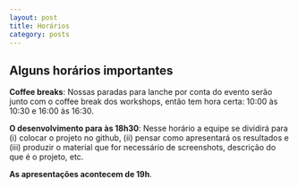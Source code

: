 ```yaml
---
layout: post
title: Horários
category: posts
---
```


Alguns horários importantes
---

**Coffee breaks**: Nossas paradas para lanche por conta do evento serão junto com o coffee break dos workshops, então tem hora certa: 10:00 às 10:30 e 16:00 às 16:30.

**O desenvolvimento para às 18h30**: Nesse horário a equipe se dividirá para (i) colocar o projeto no github, (ii) pensar como apresentará os resultados e (iii) produzir o material que for necessário de screenshots, descrição do que é o projeto, etc.

**As apresentações acontecem de 19h**.
